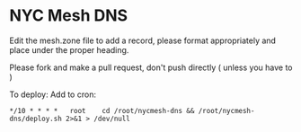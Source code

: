 # NYC Mesh DNS

Edit the mesh.zone file to add a record, please format appropriately and place under the proper heading. 

Please fork and make a pull request, don't push directly ( unless you have to )

To deploy:
Add to cron:
```
*/10 * * * *   root    cd /root/nycmesh-dns && /root/nycmesh-dns/deploy.sh 2>&1 > /dev/null
```
